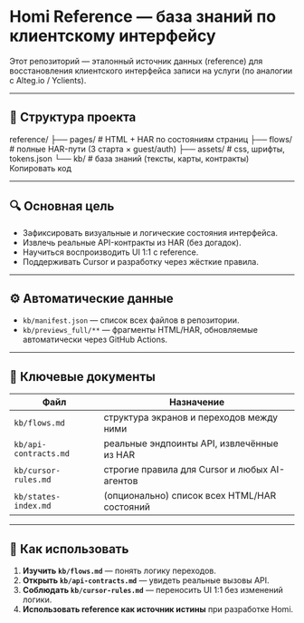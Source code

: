 # Homi Reference — база знаний по клиентскому интерфейсу

Этот репозиторий — эталонный источник данных (reference) для восстановления клиентского интерфейса записи на услуги (по аналогии с Alteg.io / Yclients).

---

## 📁 Структура проекта
reference/ ├── pages/            # HTML + HAR по состояниям страниц ├── flows/            # полные HAR-пути (3 старта × guest/auth) ├── assets/           # css, шрифты, tokens.json └── kb/               # база знаний (тексты, карты, контракты)
Копировать код

---

## 🔍 Основная цель

- Зафиксировать визуальные и логические состояния интерфейса.  
- Извлечь реальные API-контракты из HAR (без догадок).  
- Научиться воспроизводить UI 1:1 с reference.  
- Поддерживать Cursor и разработку через жёсткие правила.

---

## ⚙️ Автоматические данные

- `kb/manifest.json` — список всех файлов в репозитории.  
- `kb/previews_full/**` — фрагменты HTML/HAR, обновляемые автоматически через GitHub Actions.

---

## 🧠 Ключевые документы

| Файл | Назначение |
|------|-------------|
| `kb/flows.md` | структура экранов и переходов между ними |
| `kb/api-contracts.md` | реальные эндпоинты API, извлечённые из HAR |
| `kb/cursor-rules.md` | строгие правила для Cursor и любых AI-агентов |
| `kb/states-index.md` | (опционально) список всех HTML/HAR состояний |

---

## 🚀 Как использовать

1. **Изучить `kb/flows.md`** — понять логику переходов.  
2. **Открыть `kb/api-contracts.md`** — увидеть реальные вызовы API.  
3. **Соблюдать `kb/cursor-rules.md`** — переносить UI 1:1 без изменений логики.  
4. **Использовать reference как источник истины** при разработке Homi.
